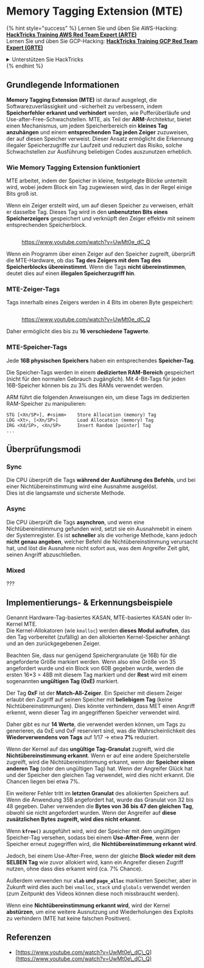 # Memory Tagging Extension (MTE)

{% hint style="success" %}
Lernen Sie und üben Sie AWS-Hacking:<img src="/.gitbook/assets/arte.png" alt="" data-size="line">[**HackTricks Training AWS Red Team Expert (ARTE)**](https://training.hacktricks.xyz/courses/arte)<img src="/.gitbook/assets/arte.png" alt="" data-size="line">\
Lernen Sie und üben Sie GCP-Hacking: <img src="/.gitbook/assets/grte.png" alt="" data-size="line">[**HackTricks Training GCP Red Team Expert (GRTE)**<img src="/.gitbook/assets/grte.png" alt="" data-size="line">](https://training.hacktricks.xyz/courses/grte)

<details>

<summary>Unterstützen Sie HackTricks</summary>

* Überprüfen Sie die [**Abonnementpläne**](https://github.com/sponsors/carlospolop)!
* **Treten Sie der** 💬 [**Discord-Gruppe**](https://discord.gg/hRep4RUj7f) oder der [**Telegramm-Gruppe**](https://t.me/peass) bei oder **folgen** Sie uns auf **Twitter** 🐦 [**@hacktricks\_live**](https://twitter.com/hacktricks\_live)**.**
* **Teilen Sie Hacking-Tricks, indem Sie PRs an die** [**HackTricks**](https://github.com/carlospolop/hacktricks) und [**HackTricks Cloud**](https://github.com/carlospolop/hacktricks-cloud) Github-Repositorys einreichen.

</details>
{% endhint %}

## Grundlegende Informationen

**Memory Tagging Extension (MTE)** ist darauf ausgelegt, die Softwarezuverlässigkeit und -sicherheit zu verbessern, indem **Speicherfehler erkannt und verhindert** werden, wie Pufferüberläufe und Use-after-Free-Schwachstellen. MTE, als Teil der **ARM**-Architektur, bietet einen Mechanismus, um jedem Speicherbereich ein **kleines Tag anzuhängen** und einem **entsprechenden Tag jeden Zeiger** zuzuweisen, der auf diesen Speicher verweist. Dieser Ansatz ermöglicht die Erkennung illegaler Speicherzugriffe zur Laufzeit und reduziert das Risiko, solche Schwachstellen zur Ausführung beliebigen Codes auszunutzen erheblich.

### **Wie Memory Tagging Extension funktioniert**

MTE arbeitet, indem der Speicher in kleine, festgelegte Blöcke unterteilt wird, wobei jedem Block ein Tag zugewiesen wird, das in der Regel einige Bits groß ist.&#x20;

Wenn ein Zeiger erstellt wird, um auf diesen Speicher zu verweisen, erhält er dasselbe Tag. Dieses Tag wird in den **unbenutzten Bits eines Speicherzeigers** gespeichert und verknüpft den Zeiger effektiv mit seinem entsprechenden Speicherblock.

<figure><img src="../../.gitbook/assets/image (1202).png" alt=""><figcaption><p><a href="https://www.youtube.com/watch?v=UwMt0e_dC_Q">https://www.youtube.com/watch?v=UwMt0e_dC_Q</a></p></figcaption></figure>

Wenn ein Programm über einen Zeiger auf den Speicher zugreift, überprüft die MTE-Hardware, ob das **Tag des Zeigers mit dem Tag des Speicherblocks übereinstimmt**. Wenn die Tags **nicht übereinstimmen**, deutet dies auf einen **illegalen Speicherzugriff hin**.

### MTE-Zeiger-Tags

Tags innerhalb eines Zeigers werden in 4 Bits im oberen Byte gespeichert:

<figure><img src="../../.gitbook/assets/image (1203).png" alt=""><figcaption><p><a href="https://www.youtube.com/watch?v=UwMt0e_dC_Q">https://www.youtube.com/watch?v=UwMt0e_dC_Q</a></p></figcaption></figure>

Daher ermöglicht dies bis zu **16 verschiedene Tagwerte**.

### MTE-Speicher-Tags

Jede **16B physischen Speichers** haben ein entsprechendes **Speicher-Tag**.

Die Speicher-Tags werden in einem **dedizierten RAM-Bereich** gespeichert (nicht für den normalen Gebrauch zugänglich). Mit 4-Bit-Tags für jeden 16B-Speicher können bis zu 3% des RAMs verwendet werden.

ARM führt die folgenden Anweisungen ein, um diese Tags im dedizierten RAM-Speicher zu manipulieren:
```
STG [<Xn/SP>], #<simm>    Store Allocation (memory) Tag
LDG <Xt>, [<Xn/SP>]       Load Allocatoin (memory) Tag
IRG <Xd/SP>, <Xn/SP>      Insert Random [pointer] Tag
...
```
## Überprüfungsmodi

### Sync

Die CPU überprüft die Tags **während der Ausführung des Befehls**, und bei einer Nichtübereinstimmung wird eine Ausnahme ausgelöst.\
Dies ist die langsamste und sicherste Methode.

### Async

Die CPU überprüft die Tags **asynchron**, und wenn eine Nichtübereinstimmung gefunden wird, setzt sie ein Ausnahmebit in einem der Systemregister. Es ist **schneller** als die vorherige Methode, kann jedoch **nicht genau angeben**, welcher Befehl die Nichtübereinstimmung verursacht hat, und löst die Ausnahme nicht sofort aus, was dem Angreifer Zeit gibt, seinen Angriff abzuschließen.

### Mixed

???

## Implementierungs- & Erkennungsbeispiele

Genannt Hardware-Tag-basiertes KASAN, MTE-basiertes KASAN oder In-Kernel MTE.\
Die Kernel-Allokatoren (wie `kmalloc`) werden **dieses Modul aufrufen**, das den Tag vorbereitet (zufällig) an den allokierten Kernel-Speicher anhängt und an den zurückgegebenen Zeiger.

Beachten Sie, dass nur genügend Speichergranulate (je 16B) für die angeforderte Größe markiert werden. Wenn also eine Größe von 35 angefordert wurde und ein Block von 60B gegeben wurde, werden die ersten 16\*3 = 48B mit diesem Tag markiert und der **Rest** wird mit einem sogenannten **ungültigen Tag (0xE)** markiert.

Der Tag **0xF** ist der **Match-All-Zeiger**. Ein Speicher mit diesem Zeiger erlaubt den Zugriff auf seinen Speicher mit **beliebigem Tag** (keine Nichtübereinstimmungen). Dies könnte verhindern, dass MET einen Angriff erkennt, wenn dieser Tag im angegriffenen Speicher verwendet wird.

Daher gibt es nur **14 Werte**, die verwendet werden können, um Tags zu generieren, da 0xE und 0xF reserviert sind, was die Wahrscheinlichkeit des **Wiederverwendens von Tags** auf 1/17 -> etwa **7%** reduziert.

Wenn der Kernel auf das **ungültige Tag-Granulat** zugreift, wird die **Nichtübereinstimmung erkannt**. Wenn er auf eine andere Speicherstelle zugreift, wird die Nichtübereinstimmung erkannt, wenn der **Speicher einen anderen Tag** (oder den ungültigen Tag) hat. Wenn der Angreifer Glück hat und der Speicher den gleichen Tag verwendet, wird dies nicht erkannt. Die Chancen liegen bei etwa 7%.

Ein weiterer Fehler tritt im **letzten Granulat** des allokierten Speichers auf. Wenn die Anwendung 35B angefordert hat, wurde das Granulat von 32 bis 48 gegeben. Daher verwenden die **Bytes von 36 bis 47 den gleichen Tag**, obwohl sie nicht angefordert wurden. Wenn der Angreifer auf **diese zusätzlichen Bytes zugreift, wird dies nicht erkannt**.

Wenn **`kfree()`** ausgeführt wird, wird der Speicher mit dem ungültigen Speicher-Tag versehen, sodass bei einem **Use-After-Free**, wenn der Speicher erneut zugegriffen wird, die **Nichtübereinstimmung erkannt wird**.

Jedoch, bei einem Use-After-Free, wenn der gleiche **Block wieder mit dem SELBEN Tag** wie zuvor allokiert wird, kann ein Angreifer diesen Zugriff nutzen, ohne dass dies erkannt wird (ca. 7% Chance).

Außerdem verwenden nur **`slab` und `page_alloc`** markierten Speicher, aber in Zukunft wird dies auch bei `vmalloc`, `stack` und `globals` verwendet werden (zum Zeitpunkt des Videos können diese noch missbraucht werden).

Wenn eine **Nichtübereinstimmung erkannt wird**, wird der Kernel **abstürzen**, um eine weitere Ausnutzung und Wiederholungen des Exploits zu verhindern (MTE hat keine falschen Positiven).

## Referenzen

* [https://www.youtube.com/watch?v=UwMt0e\_dC\_Q](https://www.youtube.com/watch?v=UwMt0e\_dC\_Q)
